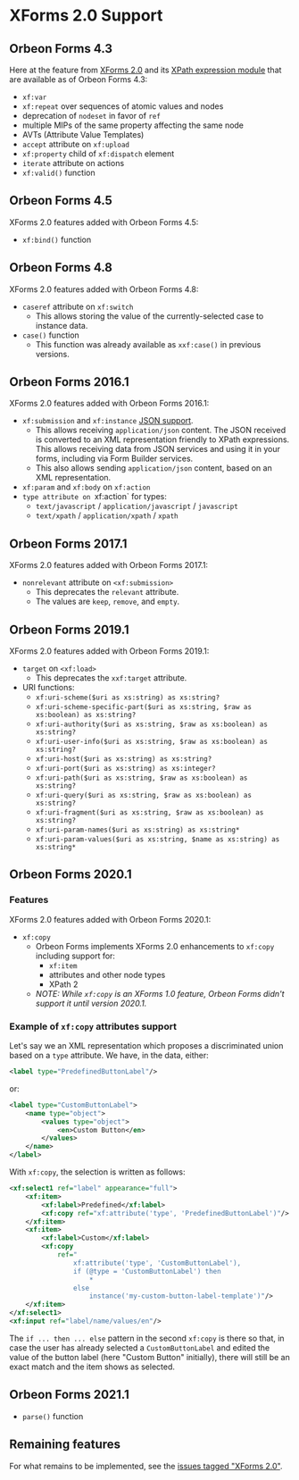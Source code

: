 # XForms 2.0 Support

## Orbeon Forms 4.3

Here at the feature from [XForms 2.0](https://www.w3.org/community/xformsusers/wiki/XForms_2.0) and its [XPath expression module](https://www.w3.org/community/xformsusers/wiki/XPath_Expressions_Module) that are available as of Orbeon Forms 4.3:

- `xf:var`
- `xf:repeat` over sequences of atomic values and nodes
- deprecation of `nodeset` in favor of `ref`
- multiple MIPs of the same property affecting the same node
- AVTs (Attribute Value Templates)
- `accept` attribute on `xf:upload`
- `xf:property` child of `xf:dispatch` element
- `iterate` attribute on actions
- `xf:valid()` function

## Orbeon Forms 4.5

XForms 2.0 features added with Orbeon Forms 4.5:

- `xf:bind()` function

## Orbeon Forms 4.8

XForms 2.0 features added with Orbeon Forms 4.8:

- `caseref` attribute on `xf:switch`
    - This allows storing the value of the currently-selected case to instance data.
- `case()` function
    - This function was already available as `xxf:case()` in previous versions.

## Orbeon Forms 2016.1

XForms 2.0 features added with Orbeon Forms 2016.1:

- `xf:submission` and `xf:instance` [JSON support](submission-standard.md#json-support).
    - This allows receiving `application/json` content. The JSON received is converted to an XML representation friendly to XPath expressions. This allows receiving data from JSON services and using it in your forms, including via Form Builder services.
    - This also allows sending `application/json` content, based on an XML representation.
- `xf:param` and `xf:body` on `xf:action`
- `type attribute on `xf:action` for types:
    - `text/javascript` / `application/javascript` / `javascript`
    - `text/xpath` / `application/xpath` / `xpath`

## Orbeon Forms 2017.1

XForms 2.0 features added with Orbeon Forms 2017.1:

- `nonrelevant` attribute on `<xf:submission>`
    - This deprecates the `relevant` attribute.
    - The values are `keep`, `remove`, and `empty`.

## Orbeon Forms 2019.1

XForms 2.0 features added with Orbeon Forms 2019.1:

- `target` on `<xf:load>`
    - This deprecates the `xxf:target` attribute.
- URI functions:
    - `xf:uri-scheme($uri as xs:string) as xs:string?`
    - `xf:uri-scheme-specific-part($uri as xs:string, $raw as xs:boolean) as xs:string?`
    - `xf:uri-authority($uri as xs:string, $raw as xs:boolean) as xs:string?`
    - `xf:uri-user-info($uri as xs:string, $raw as xs:boolean) as xs:string?`
    - `xf:uri-host($uri as xs:string) as xs:string?`
    - `xf:uri-port($uri as xs:string) as xs:integer?`
    - `xf:uri-path($uri as xs:string, $raw as xs:boolean) as xs:string?`
    - `xf:uri-query($uri as xs:string, $raw as xs:boolean) as xs:string?`
    - `xf:uri-fragment($uri as xs:string, $raw as xs:boolean) as xs:string?`
    - `xf:uri-param-names($uri as xs:string) as xs:string*`
    - `xf:uri-param-values($uri as xs:string, $name as xs:string) as xs:string*`

## Orbeon Forms 2020.1

### Features

XForms 2.0 features added with Orbeon Forms 2020.1:

- `xf:copy`
    - Orbeon Forms implements XForms 2.0 enhancements to `xf:copy` including support for:
        - `xf:item`
        - attributes and other node types
        - XPath 2
    - *NOTE: While `xf:copy` is an XForms 1.0 feature, Orbeon Forms didn't support it until version 2020.1.*
    
### Example of `xf:copy` attributes support 

Let's say we an XML representation which proposes a discriminated union based on a `type` attribute. We have, in the data, either:

```xml
<label type="PredefinedButtonLabel"/>
```

or:

```xml
<label type="CustomButtonLabel">
    <name type="object">
        <values type="object">
            <en>Custom Button</en>
        </values>
    </name>
</label>
```

With `xf:copy`, the selection is written as follows:

```xml
<xf:select1 ref="label" appearance="full">
    <xf:item>
        <xf:label>Predefined</xf:label>
        <xf:copy ref="xf:attribute('type', 'PredefinedButtonLabel')"/>
    </xf:item>
    <xf:item>
        <xf:label>Custom</xf:label>
        <xf:copy
            ref="
                xf:attribute('type', 'CustomButtonLabel'),
                if (@type = 'CustomButtonLabel') then
                    *
                else
                    instance('my-custom-button-label-template')"/>
    </xf:item>
</xf:select1>
<xf:input ref="label/name/values/en"/>
```

The `if ... then ... else` pattern in the second `xf:copy` is there so that, in case the user has already selected a `CustomButtonLabel` and edited the value of the button label (here "Custom Button" initially), there will still be an exact match and the item shows as selected.

## Orbeon Forms 2021.1

- `parse()` function

## Remaining features

For what remains to be implemented, see the [issues tagged "XForms 2.0"](https://github.com/orbeon/orbeon-forms/issues?q=is%3Aopen+sort%3Aupdated-desc+label%3A%22Area%3A+XForms+2.0%22).
